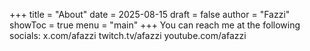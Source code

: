 +++
title = "About"
date = 2025-08-15
draft = false
author = "Fazzi"
showToc = true
menu = "main"
+++
You can reach me at the following socials:
x.com/afazzi
twitch.tv/afazzi
youtube.com/afazzi
